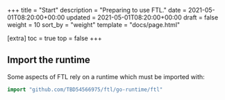 +++
title = "Start"
description = "Preparing to use FTL."
date = 2021-05-01T08:20:00+00:00
updated = 2021-05-01T08:20:00+00:00
draft = false
weight = 10
sort_by = "weight"
template = "docs/page.html"

[extra]
toc = true
top = false
+++

## Import the runtime

Some aspects of FTL rely on a runtime which must be imported with:

```go
import "github.com/TBD54566975/ftl/go-runtime/ftl"
```

